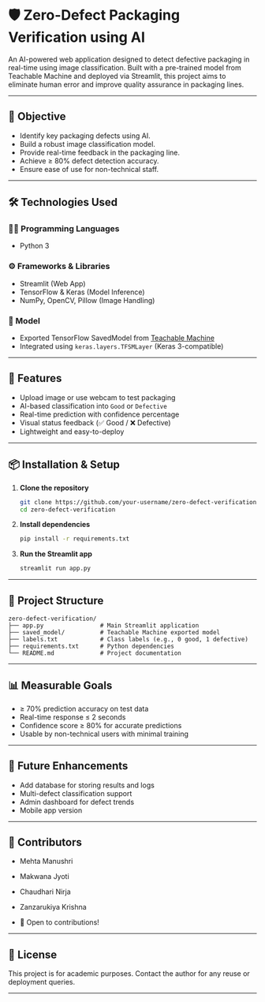 
# 🛡️ Zero-Defect Packaging Verification using AI

An AI-powered web application designed to detect defective packaging in real-time using image classification. Built with a pre-trained model from Teachable Machine and deployed via Streamlit, this project aims to eliminate human error and improve quality assurance in packaging lines.

---

## 📌 Objective

- Identify key packaging defects using AI.
- Build a robust image classification model.
- Provide real-time feedback in the packaging line.
- Achieve ≥ 80% defect detection accuracy.
- Ensure ease of use for non-technical staff.

---

## 🛠️ Technologies Used

### 👨‍💻 Programming Languages
- Python 3

### ⚙️ Frameworks & Libraries
- Streamlit (Web App)
- TensorFlow & Keras (Model Inference)
- NumPy, OpenCV, Pillow (Image Handling)

### 📁 Model
- Exported TensorFlow SavedModel from [Teachable Machine](https://teachablemachine.withgoogle.com/)
- Integrated using `keras.layers.TFSMLayer` (Keras 3-compatible)

---

## 🎯 Features

- Upload image or use webcam to test packaging
- AI-based classification into `Good` or `Defective`
- Real-time prediction with confidence percentage
- Visual status feedback (✅ Good / ❌ Defective)
- Lightweight and easy-to-deploy

---

## 📦 Installation & Setup

1. **Clone the repository**
   ```bash
   git clone https://github.com/your-username/zero-defect-verification.git
   cd zero-defect-verification
   ```

2. **Install dependencies**
   ```bash
   pip install -r requirements.txt
   ```

3. **Run the Streamlit app**
   ```bash
   streamlit run app.py
   ```

---

## 📂 Project Structure

```
zero-defect-verification/
├── app.py                # Main Streamlit application
├── saved_model/          # Teachable Machine exported model
├── labels.txt            # Class labels (e.g., 0 good, 1 defective)
├── requirements.txt      # Python dependencies
└── README.md             # Project documentation
```

---

## 📊 Measurable Goals

- ≥ 70% prediction accuracy on test data
- Real-time response ≤ 2 seconds
- Confidence score ≥ 80% for accurate predictions
- Usable by non-technical users with minimal training

---

## 🚀 Future Enhancements

- Add database for storing results and logs
- Multi-defect classification support
- Admin dashboard for defect trends
- Mobile app version

---

## 👥 Contributors

- Mehta Manushri 
- Makwana Jyoti 
- Chaudhari Nirja
- Zanzarukiya Krishna
  
- 🤝 Open to contributions!
---

## 📃 License

This project is for academic purposes. Contact the author for any reuse or deployment queries.

---
